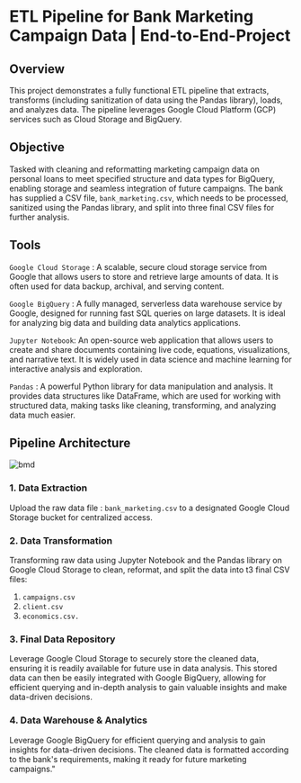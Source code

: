 # ETL Pipeline for Bank Marketing Campaign Data | End-to-End-Project

## Overview
This project demonstrates a fully functional ETL pipeline that extracts, transforms (including sanitization of data using the Pandas library), loads, and analyzes data. The pipeline leverages Google Cloud Platform (GCP) services such as Cloud Storage and BigQuery.

## Objective
Tasked with cleaning and reformatting marketing campaign data on personal loans to meet specified structure and data types for BigQuery, enabling storage and seamless integration of future campaigns. The bank has supplied a CSV file, `bank_marketing.csv`, which needs to be processed, sanitized using the Pandas library, and split into three final CSV files for further analysis.

## Tools
`Google Cloud Storage` : A scalable, secure cloud storage service from Google that allows users to store and retrieve large amounts of data. It is often used for data backup, archival, and serving content.

`Google BigQuery` : A fully managed, serverless data warehouse service by Google, designed for running fast SQL queries on large datasets. It is ideal for analyzing big data and building data analytics applications.

`Jupyter Notebook`: An open-source web application that allows users to create and share documents containing live code, equations, visualizations, and narrative text. It is widely used in data science and machine learning for interactive analysis and exploration.

`Pandas` : A powerful Python library for data manipulation and analysis. It provides data structures like DataFrame, which are used for working with structured data, making tasks like cleaning, transforming, and analyzing data much easier.







## Pipeline Architecture


![bmd](https://github.com/user-attachments/assets/c931eb59-ee49-456b-b568-d5973579d752)


### 1. Data Extraction
Upload the raw data file : `bank_marketing.csv` to a designated Google Cloud Storage bucket for centralized access.

### 2. Data Transformation
Transforming raw data using Jupyter Notebook and the Pandas library on Google Cloud Storage to clean, reformat, and split the data into t3 final CSV files: 
1. `campaigns.csv`
2. `client.csv`
3. `economics.csv.`

### 3. Final Data Repository
Leverage Google Cloud Storage to securely store the cleaned data, ensuring it is readily available for future use in data analysis. This stored data can then be easily integrated with Google BigQuery, allowing for efficient querying and in-depth analysis to gain valuable insights and make data-driven decisions.

### 4. Data Warehouse & Analytics
Leverage  Google BigQuery for efficient querying and analysis to gain insights for data-driven decisions. The cleaned data is formatted according to the bank's requirements, making it ready for future marketing campaigns."





